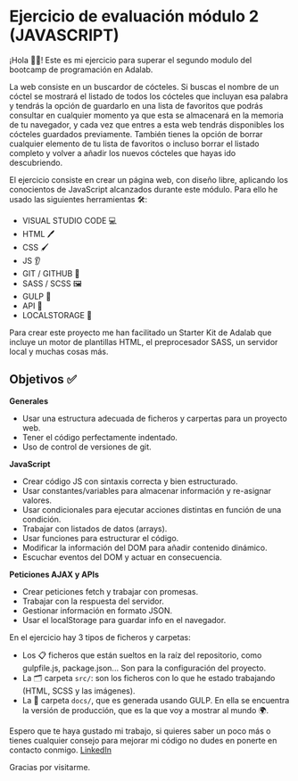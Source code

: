 # Ejercicio de evaluación módulo 2 (JAVASCRIPT)

¡Hola 👋🏽! Este es mi ejercicio para superar el segundo modulo del bootcamp de programación en Adalab.

La web consiste en un buscardor de cócteles. Si buscas el nombre de un cóctel se mostrará el listado de todos los cócteles que incluyan esa palabra y tendrás la opción de guardarlo en una lista de favoritos que podrás consultar en cualquier momento ya que esta se almacenará en la memoria de tu navegador, y cada vez que entres a esta web tendrás disponibles los cócteles guardados previamente. También tienes la opción de borrar cualquier elemento de tu lista de favoritos o incluso borrar el listado completo y volver a añadir los nuevos cócteles que hayas ido descubriendo.

El ejercicio consiste en crear un página web, con diseño libre, aplicando los conocientos de JavaScript alcanzados durante este módulo. Para ello he usado las siguientes herramientas 🛠️:

- VISUAL STUDIO CODE 💻
- HTML 🖊️
- CSS 🖌️
- JS 👂
- GIT / GITHUB 🌳
- SASS / SCSS 🖼️
- GULP 🤖
- API 🔎
- LOCALSTORAGE 💾

Para crear este proyecto me han facilitado un Starter Kit de Adalab que incluye un motor de plantillas HTML, el preprocesador SASS, un servidor local y muchas cosas más.

## Objetivos ✅

**Generales**

- Usar una estructura adecuada de ficheros y carpertas para un proyecto web.
- Tener el código perfectamente indentado.
- Uso de control de versiones de git.

**JavaScript**

- Crear código JS con sintaxis correcta y bien estructurado.
- Usar constantes/variables para almacenar información y re-asignar valores.
- Usar condicionales para ejecutar acciones distintas en función de una condición.
- Trabajar con listados de datos (arrays).
- Usar funciones para estructurar el código.
- Modificar la información del DOM para añadir contenido dinámico.
- Escuchar eventos del DOM y actuar en consecuencia.

**Peticiones AJAX y APIs**

- Crear peticiones fetch y trabajar con promesas.
- Trabajar con la respuesta del servidor.
- Gestionar información en formato JSON.
- Usar el localStorage para guardar info en el navegador.

En el ejercicio hay 3 tipos de ficheros y carpetas:

- Los 📋 ficheros que están sueltos en la raíz del repositorio, como gulpfile.js, package.json... Son para la configuración del proyecto.
- La 🗂️ carpeta `src/`: son los ficheros con lo que he estado trabajando (HTML, SCSS y las imágenes).
- La 📂 carpeta `docs/`, que es generada usando GULP. En ella se encuentra la versión de producción, que es la que voy a mostrar al mundo 🌍.

Espero que te haya gustado mi trabajo, si quieres saber un poco más o tienes cualquier consejo para mejorar mi código no dudes en ponerte en contacto conmigo. [LinkedIn](https://www.linkedin.com/in/bea-figueroa/)

Gracias por visitarme.
